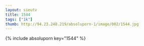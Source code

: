 ```yaml
--- 
layout: sieutv
title: 1544
tags: ["1k"]
thumb: http://94.23.248.219/absoluporn-1/image/002/1544.jpg
---
```

{% include absoluporn key="1544" %} 
